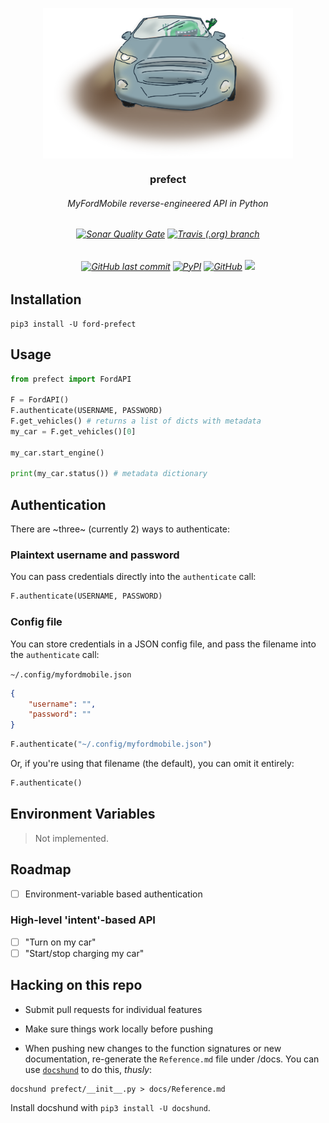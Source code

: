 <p align=center><img align=center src='prefect.png' width=400 /></p>
<h3 align=center>prefect</h3>
<h6 align=center>MyFordMobile reverse-engineered API in Python</h6>

<h6 align=center>
    <a href="https://sonarcloud.io/dashboard?id=PyMyFord_perfect"><img alt="Sonar Quality Gate" src="https://img.shields.io/sonar/quality_gate/PyMyFord_perfect?server=https%3A%2F%2Fsonarcloud.io&style=for-the-badge"></a>
    <a href="#"><img alt="Travis (.org) branch" src="https://img.shields.io/travis/PyMyFord/prefect/master?label=BUILD%3AMASTER&style=for-the-badge" /></a>
</h6>
<h6 align=center>
    <a href="https://github.com/PyMyFord/prefect"><img alt="GitHub last commit" src="https://img.shields.io/github/last-commit/PyMyFord/prefect?style=for-the-badge"></a>
    <a href="https://pypi.org/project/ford-prefect/"><img alt="PyPI" src="https://img.shields.io/pypi/v/ford-prefect?style=for-the-badge"></a>
    <a href="https://github.com/PyMyFord/prefect"><img alt="GitHub" src="https://img.shields.io/github/license/PyMyFord/prefect?style=for-the-badge"></a>
    <img src="https://img.shields.io/badge/PRETTY%20DOPE-%F0%9F%A4%99-blue.svg?style=for-the-badge" />
</h6>

## Installation

```
pip3 install -U ford-prefect
```

## Usage

```python
from prefect import FordAPI

F = FordAPI()
F.authenticate(USERNAME, PASSWORD)
F.get_vehicles() # returns a list of dicts with metadata
my_car = F.get_vehicles()[0]

my_car.start_engine()

print(my_car.status()) # metadata dictionary
```

## Authentication

There are ~three~ (currently 2) ways to authenticate:

### Plaintext username and password

You can pass credentials directly into the `authenticate` call:
```python
F.authenticate(USERNAME, PASSWORD)
```

### Config file
You can store credentials in a JSON config file, and pass the filename into the `authenticate` call:

`~/.config/myfordmobile.json`
```json
{
    "username": "",
    "password": ""
}
```

```python
F.authenticate("~/.config/myfordmobile.json")
```

Or, if you're using that filename (the default), you can omit it entirely:
```python
F.authenticate()
```

## Environment Variables

> Not implemented.


## Roadmap

- [ ] Environment-variable based authentication


### High-level 'intent'-based API
- [ ] "Turn on my car"
- [ ] "Start/stop charging my car"

## Hacking on this repo

- Submit pull requests for individual features
- Make sure things work locally before pushing

- When pushing new changes to the function signatures or new documentation, re-generate the `Reference.md` file under /docs. You can use [`docshund`](https://github.com/FitMango/docshund) to do this, *thusly*:

```shell
docshund prefect/__init__.py > docs/Reference.md
```

Install docshund with `pip3 install -U docshund`.
